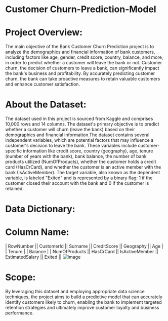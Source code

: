 # Customer Churn-Prediction-Model

# Project Overview:
The main objective of the Bank Customer Churn Prediction project is to analyze the demographics and financial information of bank customers, including factors like age, gender, credit score, country, balance, and more, in order to predict whether a customer will leave the bank or not. Customer churn, the decision of customers to leave a bank, can significantly impact the bank's business and profitability. By accurately predicting customer churn, the bank can take proactive measures to retain valuable customers and enhance customer satisfaction.

# About the Dataset:
The dataset used in this project is sourced from Kaggle and comprises 10,000 rows and 14 columns. The dataset's primary objective is to predict whether a customer will churn (leave the bank) based on their demographics and financial information.The dataset contains several independent variables, which are potential factors that may influence a customer's decision to leave the bank. These variables include customer-specific information like credit score, country (geography), age, tenure (number of years with the bank), bank balance, the number of bank products utilized (NumOfProducts), whether the customer holds a credit card (HasCrCard), and whether the customer is an active member with the bank (IsActiveMember). The target variable, also known as the dependent variable, is labeled "Exited" and is represented by a binary flag: 1 if the customer closed their account with the bank and 0 if the customer is retained.

#  Data Dictionary:
# Column Name:
| RowNumber || CustomerId || Surname || CreditScore || Geography || Age | | Tenure | | Balance | | NumOfProducts || HasCrCard || IsActiveMember || EstimatedSalary || Exited ||
![image](https://github.com/user-attachments/assets/cfd5c2f9-8f18-42a7-9844-e3e8b8203915)


# Scope:
By leveraging this dataset and employing appropriate data science techniques, the project aims to build a predictive model that can accurately identify customers likely to churn, enabling the bank to implement targeted retention strategies and ultimately improve customer loyalty and business performance.
